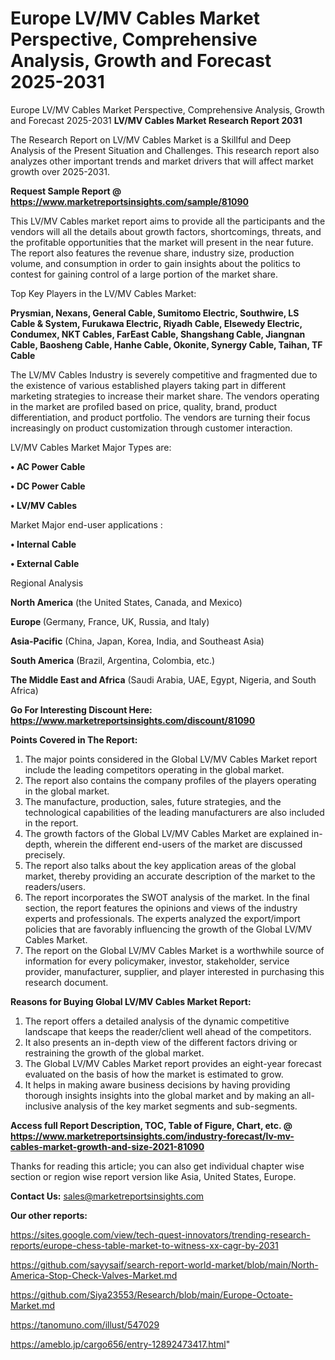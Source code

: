 # Europe LV/MV Cables Market Perspective, Comprehensive Analysis, Growth and Forecast 2025-2031
Europe LV/MV Cables Market Perspective, Comprehensive Analysis, Growth and Forecast 2025-2031
<strong>LV/MV Cables Market Research Report 2031</strong>

The Research Report on LV/MV Cables Market is a Skillful and Deep Analysis of the Present Situation and Challenges. This research report also analyzes other important trends and market drivers that will affect market growth over 2025-2031.

<strong>Request Sample Report @ <a href=https://www.marketreportsinsights.com/sample/81090>https://www.marketreportsinsights.com/sample/81090</a></strong>

This LV/MV Cables market report aims to provide all the participants and the vendors will all the details about growth factors, shortcomings, threats, and the profitable opportunities that the market will present in the near future. The report also features the revenue share, industry size, production volume, and consumption in order to gain insights about the politics to contest for gaining control of a large portion of the market share.

Top Key Players in the LV/MV Cables Market:

<strong>Prysmian, Nexans, General Cable, Sumitomo Electric, Southwire, LS Cable & System, Furukawa Electric, Riyadh Cable, Elsewedy Electric, Condumex, NKT Cables, FarEast Cable, Shangshang Cable, Jiangnan Cable, Baosheng Cable, Hanhe Cable, Okonite, Synergy Cable, Taihan, TF Cable</strong>

The LV/MV Cables Industry is severely competitive and fragmented due to the existence of various established players taking part in different marketing strategies to increase their market share. The vendors operating in the market are profiled based on price, quality, brand, product differentiation, and product portfolio. The vendors are turning their focus increasingly on product customization through customer interaction.

LV/MV Cables Market Major Types are:

<strong>• AC Power Cable

• DC Power Cable

• LV/MV Cables</strong>

Market Major end-user applications :

<strong>• Internal Cable

• External Cable</strong>

Regional Analysis

</u><strong><b>North America</b></strong> (the United States, Canada, and Mexico)

<strong><b>Europe </b></strong>(Germany, France, UK, Russia, and Italy)

<strong><b>Asia-Pacific</b></strong> (China, Japan, Korea, India, and Southeast Asia)

<strong><b>South America</b></strong> (Brazil, Argentina, Colombia, etc.)

<strong><b>The Middle East and Africa</b></strong> (Saudi Arabia, UAE, Egypt, Nigeria, and South Africa)

<strong>Go For Interesting Discount Here: <a href=https://www.marketreportsinsights.com/discount/81090>https://www.marketreportsinsights.com/discount/81090</a></strong>

<strong>Points Covered in The Report:</strong>
<ol>
  <li>The major points considered in the Global LV/MV Cables Market report include the leading competitors operating in the global market.</li>
  <li>The report also contains the company profiles of the players operating in the global market.</li>
  <li>The manufacture, production, sales, future strategies, and the technological capabilities of the leading manufacturers are also included in the report.</li>
  <li>The growth factors of the Global LV/MV Cables Market are explained in-depth, wherein the different end-users of the market are discussed precisely.</li>
  <li>The report also talks about the key application areas of the global market, thereby providing an accurate description of the market to the readers/users.</li>
  <li>The report incorporates the SWOT analysis of the market. In the final section, the report features the opinions and views of the industry experts and professionals. The experts analyzed the export/import policies that are favorably influencing the growth of the Global LV/MV Cables Market.</li>
  <li>The report on the Global LV/MV Cables Market is a worthwhile source of information for every policymaker, investor, stakeholder, service provider, manufacturer, supplier, and player interested in purchasing this research document.</li>
</ol>
<strong>Reasons for Buying Global LV/MV Cables Market Report:</strong>

<ol>
  <li>The report offers a detailed analysis of the dynamic competitive landscape that keeps the reader/client well ahead of the competitors.</li>
  <li>It also presents an in-depth view of the different factors driving or restraining the growth of the global market.</li>
  <li>The Global LV/MV Cables Market report provides an eight-year forecast evaluated on the basis of how the market is estimated to grow.</li>
  <li>It helps in making aware business decisions by having providing thorough insights insights into the global market and by making an all-inclusive analysis of the key market segments and sub-segments.</li>
</ol>
<strong>Access full Report Description, TOC, Table of Figure, Chart, etc. @ <a href=https://www.marketreportsinsights.com/industry-forecast/lv-mv-cables-market-growth-and-size-2021-81090>https://www.marketreportsinsights.com/industry-forecast/lv-mv-cables-market-growth-and-size-2021-81090</a></strong>


Thanks for reading this article; you can also get individual chapter wise section or region wise report version like Asia, United States, Europe.

<strong>Contact Us:</strong>
sales@marketreportsinsights.com

<strong>Our other reports:</strong>

<a href=https://sites.google.com/view/tech-quest-innovators/trending-research-reports/europe-chess-table-market-to-witness-xx-cagr-by-2031>https://sites.google.com/view/tech-quest-innovators/trending-research-reports/europe-chess-table-market-to-witness-xx-cagr-by-2031</a>

<a href=https://github.com/sayysaif/search-report-world-market/blob/main/North-America-Stop-Check-Valves-Market.md>https://github.com/sayysaif/search-report-world-market/blob/main/North-America-Stop-Check-Valves-Market.md</a>

<a href=https://github.com/Siya23553/Research/blob/main/Europe-Octoate-Market.md>https://github.com/Siya23553/Research/blob/main/Europe-Octoate-Market.md</a>

<a href=https://tanomuno.com/illust/547029>https://tanomuno.com/illust/547029</a>

<a href=https://ameblo.jp/cargo656/entry-12892473417.html>https://ameblo.jp/cargo656/entry-12892473417.html</a>"
